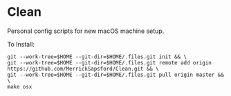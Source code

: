 # Clean

Personal config scripts for new macOS machine setup.

To Install: 
```
git --work-tree=$HOME --git-dir=$HOME/.files.git init && \
git --work-tree=$HOME --git-dir=$HOME/.files.git remote add origin https://github.com/MerrickSapsford/Clean.git && \
git --work-tree=$HOME --git-dir=$HOME/.files.git pull origin master && \
make osx
```
